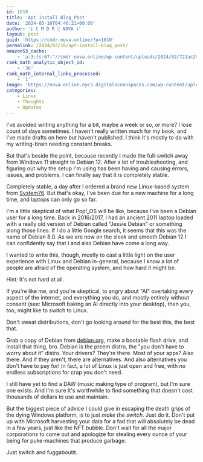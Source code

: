 ```yaml
---
id: 1010
title: 'Apt Install Blog_Post'
date: '2024-03-16T04:46:21+00:00'
author: '𐕣 C M D R ░ NOVA 𐕣'
layout: post
guid: 'https://cmdr-nova.online/?p=1010'
permalink: /2024/03/16/apt-install-blog_post/
amazonS3_cache:
    - 'a:3:{s:67:"//cmdr-nova.online/wp-content/uploads/2024/02/721ac29ea9cbae00.jpeg";a:1:{s:9:"timestamp";i:1714433511;}s:51:"//cmdr-nova.online/wp-content/uploads/2024/02/3.gif";a:1:{s:9:"timestamp";i:1715834347;}s:57:"//cmdr-nova.online/wp-content/uploads/2024/02/NoAi_01.png";a:1:{s:9:"timestamp";i:1721694605;}}'
rank_math_analytic_object_id:
    - '36'
rank_math_internal_links_processed:
    - '1'
image: 'https://nova-online.nyc3.digitaloceanspaces.com/wp-content/uploads/2024/03/16044559/Debian-Linux-10.webp'
categories:
    - Linux
    - Thoughts
    - Updates
---
```


<!-- wp:paragraph -->
<p>I've avoided writing anything for a bit, maybe a week or so, or more? I lose count of days sometimes. I haven't really written much for my book, and I've made drafts on here but haven't published. I think it's mostly to do with my writing-brain needing constant breaks.</p>
<!-- /wp:paragraph -->

<!-- wp:paragraph -->
<p>But that's beside the point, because recently I made the full-switch away from Windows 11 straight to Debian 12. After a lot of troubleshooting, and figuring out why the setup I'm using has been having and causing errors, issues, and problems, I can finally say that it is completely stable.</p>
<!-- /wp:paragraph -->

<!-- wp:paragraph -->
<p>Completely stable, a day after I ordered a brand new Linux-based system from <a href="https://system76.com/" target="_blank" rel="noreferrer noopener">System76</a>. But that's okay, I've been due for a new machine for a long time, and laptops can only go so far.</p>
<!-- /wp:paragraph -->

<!-- wp:paragraph -->
<p>I'm a little skeptical of what Pop!_OS will be like, because I've been a Debian user for a long time. Back in 2016/2017, I had an ancient 2011 laptop loaded with a really old version of Debian called "Jessie Debian" or something along those lines. If I do a little Google search, it seems that this was the name of Debian 8.0. As we are now on the sleek and smooth Debian 12 I can confidently say that I and also Debian have come a long way.</p>
<!-- /wp:paragraph -->

<!-- wp:paragraph -->
<p>I wanted to write this, though, mostly to cast a little light on the user experience with Linux and Debian in-general, because I know a lot of people are afraid of the operating system, and how hard it might be.</p>
<!-- /wp:paragraph -->

<!-- wp:paragraph -->
<p>Hint: It's not hard at all.</p>
<!-- /wp:paragraph -->

<!-- wp:paragraph -->
<p>If you're like me, and you're skeptical, to angry about "AI" overtaking every aspect of the internet, and everything you do, and mostly entirely without consent (see: Microsoft baking an AI directly into your desktop), then you, too, might like to switch to Linux.</p>
<!-- /wp:paragraph -->

<!-- wp:paragraph -->
<p>Don't sweat distributions, don't go looking around for the best this, the best that.</p>
<!-- /wp:paragraph -->

<!-- wp:paragraph -->
<p>Grab a copy of Debian from <a href="https://www.debian.org/" target="_blank" rel="noreferrer noopener">debian.org</a>, make a bootable flash drive, and install that thing, bro. Debian is the preem distro, the "you don't have to worry about it" distro. Your drivers? They're there. Most of your apps? Also there. And if they aren't, there are alternatives. And also alternatives you don't have to pay for! In fact, a lot of Linux is just open and free, with no endless subscriptions for crap you don't need.</p>
<!-- /wp:paragraph -->

<!-- wp:paragraph -->
<p>I still have yet to find a DAW (music making type of program), but I'm sure one exists. And I'm sure It's worthwhile to find something that doesn't cost thousands of dollars to use and maintain.</p>
<!-- /wp:paragraph -->

<!-- wp:paragraph -->
<p>But the biggest piece of advice I could give in escaping the death grips of the dying Windows platform, is to just <em>make the switch</em>. Just do it. Don't put up with Microsoft harvesting your data for a fad that will absolutely be dead in a few years, just like the NFT bubble. Don't wait for all the major corporations to come out and apologize for stealing every ounce of your being for puke-machines that produce garbage.</p>
<!-- /wp:paragraph -->

<!-- wp:paragraph -->
<p>Just switch and fuggaboutit.</p>
<!-- /wp:paragraph -->